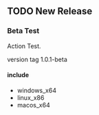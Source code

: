 ## TODO New Release

### Beta Test

Action Test.

version tag 1.0.1-beta

#### include

- windows_x64
- linux_x86
- macos_x64
